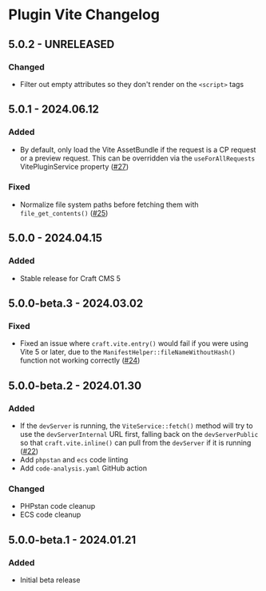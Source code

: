 # Plugin Vite Changelog

## 5.0.2 - UNRELEASED
### Changed
* Filter out empty attributes so they don't render on the `<script>` tags

## 5.0.1 - 2024.06.12
### Added
* By default, only load the Vite AssetBundle if the request is a CP request or a preview request. This can be overridden via the `useForAllRequests` VitePluginService property ([#27](https://github.com/nystudio107/craft-plugin-vite/issues/27))

### Fixed
* Normalize file system paths before fetching them with `file_get_contents()` ([#25](https://github.com/nystudio107/craft-plugin-vite/pull/25))

## 5.0.0 - 2024.04.15
### Added
* Stable release for Craft CMS 5

## 5.0.0-beta.3 - 2024.03.02
### Fixed
* Fixed an issue where `craft.vite.entry()` would fail if you were using Vite 5 or later, due to the `ManifestHelper::fileNameWithoutHash()` function not working correctly ([#24](https://github.com/nystudio107/craft-plugin-vite/issues/24))

## 5.0.0-beta.2 - 2024.01.30
### Added
* If the `devServer` is running, the `ViteService::fetch()` method will try to use the `devServerInternal` URL first, falling back on the `devServerPublic` so that `craft.vite.inline()` can pull from the `devServer` if it is running ([#22](https://github.com/nystudio107/craft-plugin-vite/issues/22))
* Add `phpstan` and `ecs` code linting
* Add `code-analysis.yaml` GitHub action

### Changed
* PHPstan code cleanup
* ECS code cleanup

## 5.0.0-beta.1 - 2024.01.21
### Added
- Initial beta release
